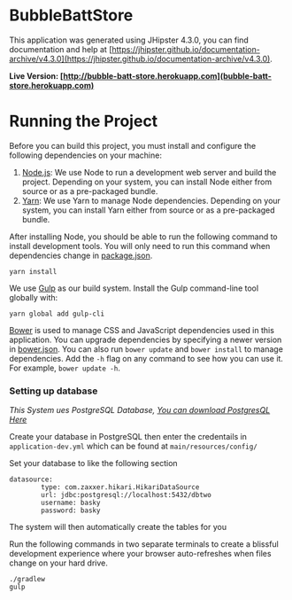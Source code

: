 # BubbleBattStore
This application was generated using JHipster 4.3.0, you can find documentation and help at [https://jhipster.github.io/documentation-archive/v4.3.0](https://jhipster.github.io/documentation-archive/v4.3.0).

**Live Version: [http://bubble-batt-store.herokuapp.com](bubble-batt-store.herokuapp.com)**

# Running the Project

Before you can build this project, you must install and configure the following dependencies on your machine:

1. [Node.js][]: We use Node to run a development web server and build the project.
   Depending on your system, you can install Node either from source or as a pre-packaged bundle.
2. [Yarn][]: We use Yarn to manage Node dependencies.
   Depending on your system, you can install Yarn either from source or as a pre-packaged bundle.

After installing Node, you should be able to run the following command to install development tools.
You will only need to run this command when dependencies change in [package.json](package.json).

    yarn install

We use [Gulp][] as our build system. Install the Gulp command-line tool globally with:

    yarn global add gulp-cli


[Bower][] is used to manage CSS and JavaScript dependencies used in this application. You can upgrade dependencies by
specifying a newer version in [bower.json](bower.json). You can also run `bower update` and `bower install` to manage dependencies.
Add the `-h` flag on any command to see how you can use it. For example, `bower update -h`.

### Setting up database
*This System ues PostgreSQL Database, [You can download PostgresQL Here](https://www.postgresql.org/download/)*

Create your database in PostgreSQL then enter the credentails in ```application-dev.yml```
 which can be found at ```main/resources/config/```
 
 Set your database to like the following section
    
    datasource:
            type: com.zaxxer.hikari.HikariDataSource
            url: jdbc:postgresql://localhost:5432/dbtwo
            username: basky                             
            password: basky
            
The system will then automatically create the tables for you

Run the following commands in two separate terminals to create a blissful development experience where your browser
auto-refreshes when files change on your hard drive.

    ./gradlew
    gulp

  

[Node.js]: https://nodejs.org/
[Yarn]: https://yarnpkg.org/
[Bower]: http://bower.io/
[Gulp]: http://gulpjs.com/
[BrowserSync]: http://www.browsersync.io/
[Karma]: http://karma-runner.github.io/
[Jasmine]: http://jasmine.github.io/2.0/introduction.html
[Protractor]: https://angular.github.io/protractor/
[Leaflet]: http://leafletjs.com/
[DefinitelyTyped]: http://definitelytyped.org/
